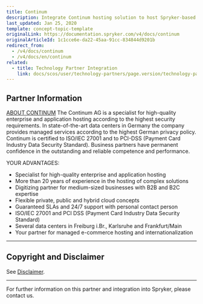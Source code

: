 ```yaml
---
title: Continum
description: Integrate Continum hosting solution to host Spryker-based project.
last_updated: Jan 25, 2020
template: concept-topic-template
originalLink: https://documentation.spryker.com/v4/docs/continum
originalArticleId: 1c1cce6e-da22-45aa-91cc-834844d9201b
redirect_from:
  - /v4/docs/continum
  - /v4/docs/en/continum
related:
  - title: Technology Partner Integration
    link: docs/scos/user/technology-partners/page.version/technology-partners.html
---
```


## Partner Information

 [ABOUT CONTINUM](https://www.continum.net/de/) 
The Continum AG is a specialist for high-quality enterprise and application hosting according to the highest security requirements. In state-of-the-art data centers in Germany the company provides managed services according to the highest German privacy policy. Continum is certified to ISO/IEC 27001 and to PCI-DSS (Payment Card Industry Data Security Standard). Business partners have permanent confidence in the outstanding and reliable competence and performance. 
 
 YOUR ADVANTAGES: 

* Specialist for high-quality enterprise and application hosting
* More than 20 years of experience in the hosting of complex solutions
* Digitizing partner for medium-sized businesses with B2B and B2C expertise
* Flexible private, public and hybrid cloud concepts
* Guaranteed SLAs and 24/7 support with personal contact person
* ISO/IEC 27001 and PCI DSS (Payment Card Industry Data Security Standard)
* Several data centers in Freiburg i.Br., Karlsruhe and Frankfurt/Main
* Your partner for managed e-commerce hosting and internationalization 
---

## Copyright and Disclaimer

See [Disclaimer](https://github.com/spryker/spryker-documentation).

---
For further information on this partner and integration into Spryker, please contact us.

<div class="hubspot-form js-hubspot-form" data-portal-id="2770802" data-form-id="163e11fb-e833-4638-86ae-a2ca4b929a41" id="hubspot-1"></div>



